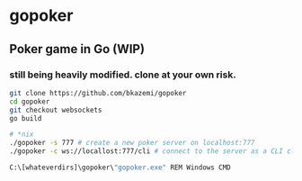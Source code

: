 # gopoker
## Poker game in Go (WIP)
### still being heavily modified. clone at your own risk.
```sh
git clone https://github.com/bkazemi/gopoker
cd gopoker
git checkout websockets
go build
```

```sh
# *nix
./gopoker -s 777 # create a new poker server on localhost:777
./gopoker -c ws://locallost:777/cli # connect to the server as a CLI client
```

```cmd
C:\[whateverdirs]\gopoker\"gopoker.exe" REM Windows CMD
```
